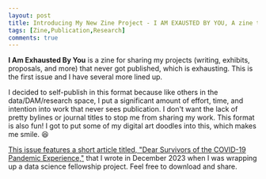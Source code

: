 ```yaml
---
layout: post
title: Introducing My New Zine Project - I AM EXAUSTED BY YOU, A zine to share my unpublished work
tags: [Zine,Publication,Research]
comments: true
---
```

**I Am Exhausted By You** is a zine for sharing my projects (writing, exhibits, proposals, and more) that never got published, which is exhausting. This is the first issue and I have several more lined up. 

I decided to self-publish in this format because like others in the data/DAM/research space, I put a significant amount of effort, time, and intention into work that never sees publication. I don't want the lack of pretty bylines or journal titles to stop me from sharing my work. This format is also fun! I got to put some of my digital art doodles into this, which makes me smile. 😆 

[This issue features a short article titled, "Dear Survivors of the COVID-19 Pandemic Experience,"](https://doi.org/10.5281/zenodo.15749735) that I wrote in December 2023 when I was wrapping up a data science fellowship project. Feel free to download and share. 
